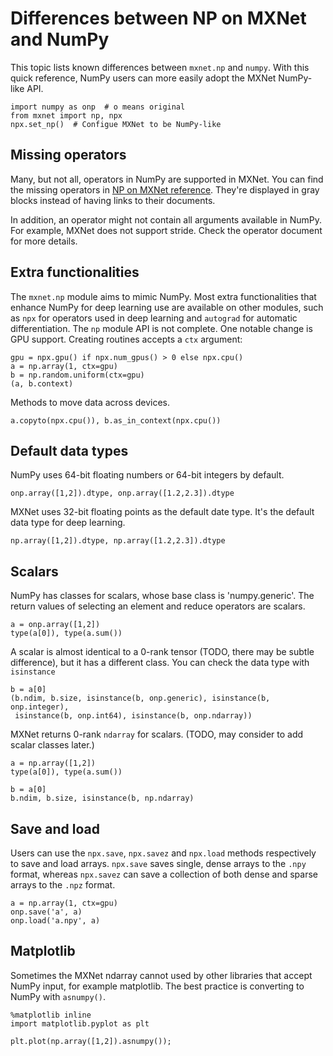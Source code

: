 <!--- Licensed to the Apache Software Foundation (ASF) under one -->
<!--- or more contributor license agreements.  See the NOTICE file -->
<!--- distributed with this work for additional information -->
<!--- regarding copyright ownership.  The ASF licenses this file -->
<!--- to you under the Apache License, Version 2.0 (the -->
<!--- "License"); you may not use this file except in compliance -->
<!--- with the License.  You may obtain a copy of the License at -->

<!---   http://www.apache.org/licenses/LICENSE-2.0 -->

<!--- Unless required by applicable law or agreed to in writing, -->
<!--- software distributed under the License is distributed on an -->
<!--- "AS IS" BASIS, WITHOUT WARRANTIES OR CONDITIONS OF ANY -->
<!--- KIND, either express or implied.  See the License for the -->
<!--- specific language governing permissions and limitations -->
<!--- under the License. -->

# Differences between NP on MXNet and NumPy

This topic lists known differences between `mxnet.np` and `numpy`. With this quick reference, NumPy users can more easily adopt  the MXNet NumPy-like API. 

```{.python .input}
import numpy as onp  # o means original
from mxnet import np, npx
npx.set_np()  # Configue MXNet to be NumPy-like
```

## Missing operators

Many, but not all, operators in NumPy are supported in MXNet. You can find the missing operators in [NP on MXNet reference](/api/python/docs/api/ndarray/index.html). They're displayed in gray blocks instead of having links to their documents. 

In addition, an operator might not contain all arguments available in NumPy. For example, MXNet does not support stride. Check the operator document for more details. 

## Extra functionalities 

The `mxnet.np` module aims to mimic NumPy.  Most extra functionalities that enhance NumPy for deep learning use are available on other modules, such as `npx` for operators used in deep learning and `autograd` for automatic differentiation. The `np` module API is not complete. One notable change is GPU support. Creating routines accepts a `ctx` argument:

```{.python .input}
gpu = npx.gpu() if npx.num_gpus() > 0 else npx.cpu()
a = np.array(1, ctx=gpu)
b = np.random.uniform(ctx=gpu)
(a, b.context)
```

Methods to move data across devices. 

```{.python .input}
a.copyto(npx.cpu()), b.as_in_context(npx.cpu())
```

## Default data types

NumPy uses 64-bit floating numbers or 64-bit integers by default. 

```{.python .input}
onp.array([1,2]).dtype, onp.array([1.2,2.3]).dtype
```

MXNet uses 32-bit floating points as the default date type. It's the default data type for deep learning.

```{.python .input}
np.array([1,2]).dtype, np.array([1.2,2.3]).dtype
```

## Scalars

NumPy has classes for scalars, whose base class is 'numpy.generic'. The return values of selecting an element and reduce operators are scalars. 

```{.python .input}
a = onp.array([1,2])
type(a[0]), type(a.sum())
```

A scalar is almost identical to a 0-rank tensor (TODO, there may be subtle difference), but it has a different class. You can check the data type with `isinstance` 

```{.python .input}
b = a[0]
(b.ndim, b.size, isinstance(b, onp.generic), isinstance(b, onp.integer),
 isinstance(b, onp.int64), isinstance(b, onp.ndarray))
```

MXNet returns 0-rank `ndarray` for scalars. (TODO, may consider to add scalar classes later.) 

```{.python .input}
a = np.array([1,2])
type(a[0]), type(a.sum())
```

```{.python .input}
b = a[0]
b.ndim, b.size, isinstance(b, np.ndarray)
```

## Save and load

Users can use the `npx.save`, `npx.savez` and `npx.load` methods respectively to
save and load arrays. `npx.save` saves single, dense arrays to the `.npy`
format, whereas `npx.savez` can save a collection of both dense and sparse
arrays to the `.npz` format.

```{.python .input}
a = np.array(1, ctx=gpu)
onp.save('a', a)
onp.load('a.npy', a)
```

## Matplotlib

Sometimes the MXNet ndarray cannot used by other libraries that accept NumPy input, for example matplotlib. The best practice is converting to NumPy with `asnumpy()`.

```{.python .input}
%matplotlib inline
import matplotlib.pyplot as plt

plt.plot(np.array([1,2]).asnumpy());
```
